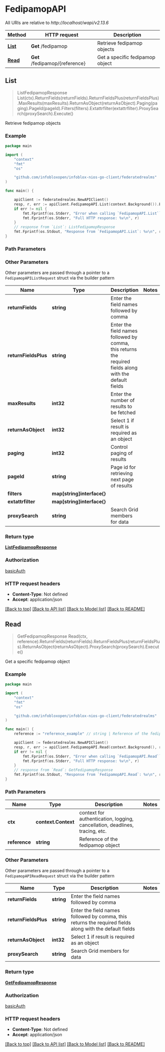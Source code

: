 # FedipamopAPI

All URIs are relative to *http://localhost/wapi/v2.13.6*

Method | HTTP request | Description
------------- | ------------- | -------------
[**List**](FedipamopAPI.md#List) | **Get** /fedipamop | Retrieve fedipamop objects
[**Read**](FedipamopAPI.md#Read) | **Get** /fedipamop/{reference} | Get a specific fedipamop object



## List

> ListFedipamopResponse List(ctx).ReturnFields(returnFields).ReturnFieldsPlus(returnFieldsPlus).MaxResults(maxResults).ReturnAsObject(returnAsObject).Paging(paging).PageId(pageId).Filters(filters).Extattrfilter(extattrfilter).ProxySearch(proxySearch).Execute()

Retrieve fedipamop objects



### Example

```go
package main

import (
	"context"
	"fmt"
	"os"

	"github.com/infobloxopen/infoblox-nios-go-client/federatedrealms"
)

func main() {

	apiClient := federatedrealms.NewAPIClient()
	resp, r, err := apiClient.FedipamopAPI.List(context.Background()).Execute()
	if err != nil {
		fmt.Fprintf(os.Stderr, "Error when calling `FedipamopAPI.List``: %v\n", err)
		fmt.Fprintf(os.Stderr, "Full HTTP response: %v\n", r)
	}
	// response from `List`: ListFedipamopResponse
	fmt.Fprintf(os.Stdout, "Response from `FedipamopAPI.List`: %v\n", resp)
}
```

### Path Parameters



### Other Parameters

Other parameters are passed through a pointer to a `FedipamopAPIListRequest` struct via the builder pattern


Name | Type | Description  | Notes
------------- | ------------- | ------------- | -------------
**returnFields** | **string** | Enter the field names followed by comma | 
**returnFieldsPlus** | **string** | Enter the field names followed by comma, this returns the required fields along with the default fields | 
**maxResults** | **int32** | Enter the number of results to be fetched | 
**returnAsObject** | **int32** | Select 1 if result is required as an object | 
**paging** | **int32** | Control paging of results | 
**pageId** | **string** | Page id for retrieving next page of results | 
**filters** | **map[string]interface{}** |  | 
**extattrfilter** | **map[string]interface{}** |  | 
**proxySearch** | **string** | Search Grid members for data | 

### Return type

[**ListFedipamopResponse**](ListFedipamopResponse.md)

### Authorization

[basicAuth](../README.md#basicAuth)

### HTTP request headers

- **Content-Type**: Not defined
- **Accept**: application/json

[[Back to top]](#) [[Back to API list]](../README.md#documentation-for-api-endpoints)
[[Back to Model list]](../README.md#documentation-for-models)
[[Back to README]](../README.md)


## Read

> GetFedipamopResponse Read(ctx, reference).ReturnFields(returnFields).ReturnFieldsPlus(returnFieldsPlus).ReturnAsObject(returnAsObject).ProxySearch(proxySearch).Execute()

Get a specific fedipamop object



### Example

```go
package main

import (
	"context"
	"fmt"
	"os"

	"github.com/infobloxopen/infoblox-nios-go-client/federatedrealms"
)

func main() {
	reference := "reference_example" // string | Reference of the fedipamop object

	apiClient := federatedrealms.NewAPIClient()
	resp, r, err := apiClient.FedipamopAPI.Read(context.Background(), reference).Execute()
	if err != nil {
		fmt.Fprintf(os.Stderr, "Error when calling `FedipamopAPI.Read``: %v\n", err)
		fmt.Fprintf(os.Stderr, "Full HTTP response: %v\n", r)
	}
	// response from `Read`: GetFedipamopResponse
	fmt.Fprintf(os.Stdout, "Response from `FedipamopAPI.Read`: %v\n", resp)
}
```

### Path Parameters


Name | Type | Description  | Notes
------------- | ------------- | ------------- | -------------
**ctx** | **context.Context** | context for authentication, logging, cancellation, deadlines, tracing, etc.
**reference** | **string** | Reference of the fedipamop object | 

### Other Parameters

Other parameters are passed through a pointer to a `FedipamopAPIReadRequest` struct via the builder pattern


Name | Type | Description  | Notes
------------- | ------------- | ------------- | -------------
**returnFields** | **string** | Enter the field names followed by comma | 
**returnFieldsPlus** | **string** | Enter the field names followed by comma, this returns the required fields along with the default fields | 
**returnAsObject** | **int32** | Select 1 if result is required as an object | 
**proxySearch** | **string** | Search Grid members for data | 

### Return type

[**GetFedipamopResponse**](GetFedipamopResponse.md)

### Authorization

[basicAuth](../README.md#basicAuth)

### HTTP request headers

- **Content-Type**: Not defined
- **Accept**: application/json

[[Back to top]](#) [[Back to API list]](../README.md#documentation-for-api-endpoints)
[[Back to Model list]](../README.md#documentation-for-models)
[[Back to README]](../README.md)

